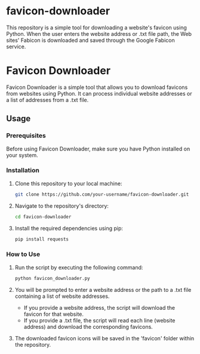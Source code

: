 # favicon-downloader
This repository is a simple tool for downloading a website's favicon using Python. When the user enters the website address or .txt file path, the Web sites' Fabicon is downloaded and saved through the Google Fabicon service.

# Favicon Downloader

Favicon Downloader is a simple tool that allows you to download favicons from websites using Python. It can process individual website addresses or a list of addresses from a .txt file.

## Usage

### Prerequisites

Before using Favicon Downloader, make sure you have Python installed on your system.

### Installation

1. Clone this repository to your local machine:

   ```bash
   git clone https://github.com/your-username/favicon-downloader.git
   ```

2. Navigate to the repository's directory:

   ```bash
   cd favicon-downloader
   ```

3. Install the required dependencies using pip:

   ```bash
   pip install requests
   ```

### How to Use

1. Run the script by executing the following command:

   ```bash
   python favicon_downloader.py
   ```

2. You will be prompted to enter a website address or the path to a .txt file containing a list of website addresses.

   - If you provide a website address, the script will download the favicon for that website.
   - If you provide a .txt file, the script will read each line (website address) and download the corresponding favicons.

3. The downloaded favicon icons will be saved in the 'favicon' folder within the repository.
